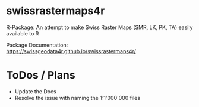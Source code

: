 # swissrastermaps4r
R-Package: An attempt to make Swiss Raster Maps (SMR, LK, PK, TA) easily available to R

Package Documentation: https://swissgeodata4r.github.io/swissrastermaps4r/



# ToDos / Plans

- Update the Docs
- Resolve the issue with naming the 1:1'000'000 files
